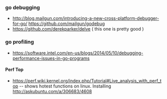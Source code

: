 ### go debugging 
- http://blog.mailgun.com/introducing-a-new-cross-platform-debugger-for-go/ https://github.com/mailgun/godebug
- https://github.com/derekparker/delve ( this one is pretty good )

### go profiling

- https://software.intel.com/en-us/blogs/2014/05/10/debugging-performance-issues-in-go-programs

#### Perf Top 

- https://perf.wiki.kernel.org/index.php/Tutorial#Live_analysis_with_perf_top -- shows hotest functions on linux.
  Installing http://askubuntu.com/a/306683/4608


